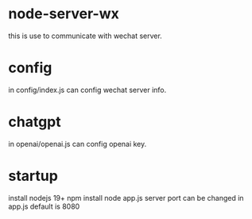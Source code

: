 # node-server-wx
this is use to communicate with wechat server.
# config
in config/index.js can config wechat server info.
# chatgpt
in openai/openai.js can config openai key.
# startup
install nodejs 19+
npm install
node app.js
server port can be changed in app.js default is 8080

